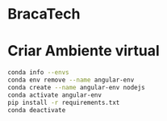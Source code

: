 # BracaTech

# Criar Ambiente virtual
```bash
conda info --envs
conda env remove --name angular-env
conda create --name angular-env nodejs
conda activate angular-env
pip install -r requirements.txt
conda deactivate

``` 